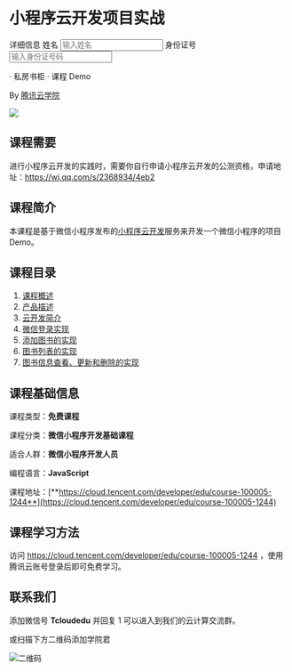 # 小程序云开发项目实战<view class="me-container">

  
  <view class="user-advance-info">
    <view class="info-title">详细信息</view>
    <view class="job-number">
      <text>姓名</text>
      <view class="input-wrap"><input bindinput="bindKeyInputauthor" placeholder-style="color:red" placeholder="输入姓名"/></view>
    </view>
    <view class="address">
      <text>身份证号</text>
      <view class="input-wrap"><input bindinput="bindKeyInputprice" placeholder-style="color:red" placeholder="输入身份证号码"  /></view>
    </view>
  </view>
  
</view>  · 私房书柜 · 课程 Demo

By [腾讯云学院](https://cloud.tencent.com/developer/edu)

![](https://postimg.aliavv.com/newmbp/6fcr0.png)

## 课程需要

进行小程序云开发的实践时，需要你自行申请小程序云开发的公测资格，申请地址：https://wj.qq.com/s/2368934/4eb2

## 课程简介

本课程是基于微信小程序发布的[小程序云开发](https://developers.weixin.qq.com/miniprogram/dev/wxcloud/basis/getting-started.html)服务来开发一个微信小程序的项目 Demo。

## 课程目录

1. [课程概述](https://cloud.tencent.com/developer/edu/learn-100005-1244/3154)
2. [产品描述](https://cloud.tencent.com/developer/edu/learn-100005-1244/3142)
3. [云开发简介](https://cloud.tencent.com/developer/edu/learn-100005-1244/3143)
4. [微信登录实现](https://cloud.tencent.com/developer/edu/learn-100005-1244/3145)
5. [添加图书的实现](https://cloud.tencent.com/developer/edu/learn-100005-1244/3146)
6. [图书列表的实现](https://cloud.tencent.com/developer/edu/learn-100005-1244/3147)
7. [图书信息查看、更新和删除的实现](https://cloud.tencent.com/developer/edu/learn-100005-1244/3148)

## 课程基础信息

课程类型：**免费课程**

课程分类：**微信小程序开发基础课程**

适合人群：**微信小程序开发人员**

编程语言：**JavaScript**

课程地址：[**https://cloud.tencent.com/developer/edu/course-100005-1244**](https://cloud.tencent.com/developer/edu/course-100005-1244)

## 课程学习方法
访问 https://cloud.tencent.com/developer/edu/course-100005-1244 ，使用腾讯云账号登录后即可免费学习。

## 联系我们

添加微信号 **Tcloudedu** 并回复 1 可以进入到我们的云计算交流群。

或扫描下方二维码添加学院君

![二维码](https://ws2.sinaimg.cn/large/006tNc79ly1ftdrknbus3j30iq0owq3y.jpg)
